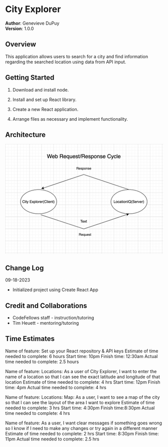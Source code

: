 # City Explorer

**Author**: Genevieve DuPuy  
**Version**: 1.0.0

## Overview

This application allows users to search for a city and find information regarding the searched location using data from API input.

## Getting Started

1. Download and install node.

2. Install and set up React library.

3. Create a new React application.

4. Arrange files as necessary and implement functionality.

## Architecture

![Whiteboard](./public/web-request-response-cycle.png)

## Change Log

09-18-2023

- Initialized project using Create React App

## Credit and Collaborations

- CodeFellows staff - instruction/tutoring
- Tim Heuett - mentoring/tutoring

## Time Estimates

Name of feature: Set up your React repository & API keys
Estimate of time needed to complete: 6 hours
Start time: 10pm
Finish time: 12:30am
Actual time needed to complete: 2.5 hours

Name of feature: Locations: As a user of City Explorer, I want to enter the name of a location so that I can see the exact latitude and longitude of that location
Estimate of time needed to complete: 4 hrs
Start time: 12pm
Finish time: 4pm
Actual time needed to complete: 4 hrs

Name of feature: Locations: Map: As a user, I want to see a map of the city so that I can see the layout of the area I want to explore
Estimate of time needed to complete: 3 hrs
Start time: 4:30pm
Finish time:8:30pm
Actual time needed to complete: 4 hrs

Name of feature: As a user, I want clear messages if something goes wrong so I know if I need to make any changes or try again in a different manner
Estimate of time needed to complete: 2 hrs
Start time: 8:30pm
Finish time: 11pm
Actual time needed to complete: 2.5 hrs

